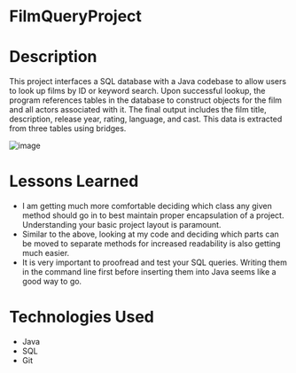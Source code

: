 # FilmQueryProject

# Description
This project interfaces a SQL database with a Java codebase to allow users to look up films by ID or keyword search. Upon successful lookup, the program references tables in the database to construct objects for the film and all actors associated with it. The final output includes the film title, description, release year, rating, language, and cast. This data is extracted from three tables using bridges.

![image](https://user-images.githubusercontent.com/112978206/205415736-2b2c3392-118c-4487-b654-1aa7a843350b.png)

# Lessons Learned
- I am getting much more comfortable deciding which class any given method should go in to best maintain proper encapsulation of a project. Understanding your basic project layout is paramount. 
- Similar to the above, looking at my code and deciding which parts can be moved to separate methods for increased readability is also getting much easier.
- It is very important to proofread and test your SQL queries. Writing them in the command line first before inserting them into Java seems like a good way to go.

# Technologies Used
- Java
- SQL
- Git
